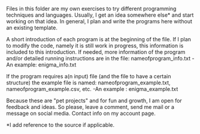 Files in this folder are my own exercises to try different programming techniques and languages. Usually, I get an idea somewhere else* and start working on that idea. In general, I plan and write the programs here without an existing template. 

A short introduction of each program is at the beginning of the file. If I plan to modify the code, namely it is still work in progress, this information is included to this introduction. If needed, more information of the program and/or detailed running instructions are in the file:
nameofprogram_info.txt
-An example: enigma_info.txt

If the program requires a(n input) file (and the file to have a certain structure) the example file is named:
nameofprogram_example.txt, nameofprogram_example.csv, etc.
-An example : enigma_example.txt

Because these are "pet projects" and for fun and growth, I am open for feedback and ideas. So please, leave a comment, send me mail or a message on social media. Contact info on my account page.

*I add reference to the source if applicable.
